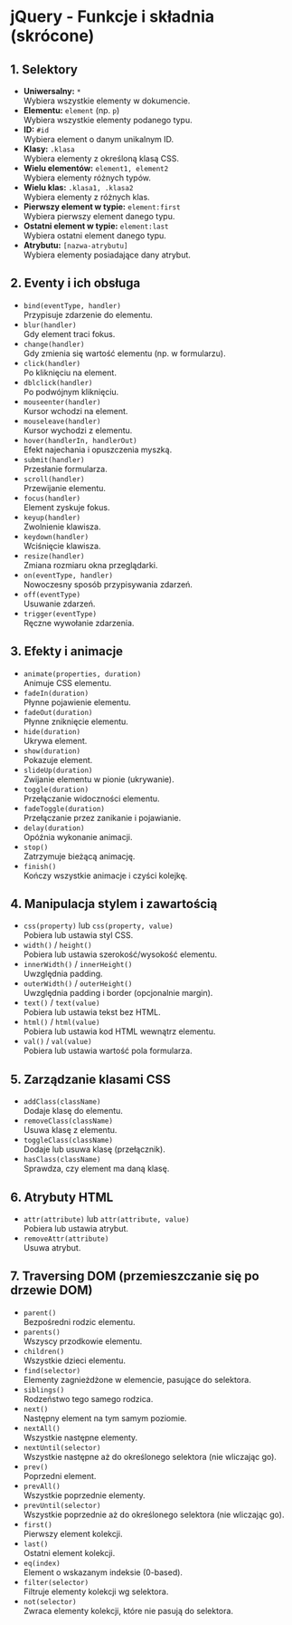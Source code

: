 # jQuery - Funkcje i składnia (skrócone)

## 1. Selektory

-   **Uniwersalny:** `*`  
    Wybiera wszystkie elementy w dokumencie.
-   **Elementu:** `element` (np. `p`)  
    Wybiera wszystkie elementy podanego typu.
-   **ID:** `#id`  
    Wybiera element o danym unikalnym ID.
-   **Klasy:** `.klasa`  
    Wybiera elementy z określoną klasą CSS.
-   **Wielu elementów:** `element1, element2`  
    Wybiera elementy różnych typów.
-   **Wielu klas:** `.klasa1, .klasa2`  
    Wybiera elementy z różnych klas.
-   **Pierwszy element w typie:** `element:first`  
    Wybiera pierwszy element danego typu.
-   **Ostatni element w typie:** `element:last`  
    Wybiera ostatni element danego typu.
-   **Atrybutu:** `[nazwa-atrybutu]`  
    Wybiera elementy posiadające dany atrybut.

## 2. Eventy i ich obsługa

-   `bind(eventType, handler)`  
    Przypisuje zdarzenie do elementu.
-   `blur(handler)`  
    Gdy element traci fokus.
-   `change(handler)`  
    Gdy zmienia się wartość elementu (np. w formularzu).
-   `click(handler)`  
    Po kliknięciu na element.
-   `dblclick(handler)`  
    Po podwójnym kliknięciu.
-   `mouseenter(handler)`  
    Kursor wchodzi na element.
-   `mouseleave(handler)`  
    Kursor wychodzi z elementu.
-   `hover(handlerIn, handlerOut)`  
    Efekt najechania i opuszczenia myszką.
-   `submit(handler)`  
    Przesłanie formularza.
-   `scroll(handler)`  
    Przewijanie elementu.
-   `focus(handler)`  
    Element zyskuje fokus.
-   `keyup(handler)`  
    Zwolnienie klawisza.
-   `keydown(handler)`  
    Wciśnięcie klawisza.
-   `resize(handler)`  
    Zmiana rozmiaru okna przeglądarki.
-   `on(eventType, handler)`  
    Nowoczesny sposób przypisywania zdarzeń.
-   `off(eventType)`  
    Usuwanie zdarzeń.
-   `trigger(eventType)`  
    Ręczne wywołanie zdarzenia.

## 3. Efekty i animacje

-   `animate(properties, duration)`  
    Animuje CSS elementu.
-   `fadeIn(duration)`  
    Płynne pojawienie elementu.
-   `fadeOut(duration)`  
    Płynne zniknięcie elementu.
-   `hide(duration)`  
    Ukrywa element.
-   `show(duration)`  
    Pokazuje element.
-   `slideUp(duration)`  
    Zwijanie elementu w pionie (ukrywanie).
-   `toggle(duration)`  
    Przełączanie widoczności elementu.
-   `fadeToggle(duration)`  
    Przełączanie przez zanikanie i pojawianie.
-   `delay(duration)`  
    Opóźnia wykonanie animacji.
-   `stop()`  
    Zatrzymuje bieżącą animację.
-   `finish()`  
    Kończy wszystkie animacje i czyści kolejkę.

## 4. Manipulacja stylem i zawartością

-   `css(property)` lub `css(property, value)`  
    Pobiera lub ustawia styl CSS.
-   `width()` / `height()`  
    Pobiera lub ustawia szerokość/wysokość elementu.
-   `innerWidth()` / `innerHeight()`  
    Uwzględnia padding.
-   `outerWidth()` / `outerHeight()`  
    Uwzględnia padding i border (opcjonalnie margin).
-   `text()` / `text(value)`  
    Pobiera lub ustawia tekst bez HTML.
-   `html()` / `html(value)`  
    Pobiera lub ustawia kod HTML wewnątrz elementu.
-   `val()` / `val(value)`  
    Pobiera lub ustawia wartość pola formularza.

## 5. Zarządzanie klasami CSS

-   `addClass(className)`  
    Dodaje klasę do elementu.
-   `removeClass(className)`  
    Usuwa klasę z elementu.
-   `toggleClass(className)`  
    Dodaje lub usuwa klasę (przełącznik).
-   `hasClass(className)`  
    Sprawdza, czy element ma daną klasę.

## 6. Atrybuty HTML

-   `attr(attribute)` lub `attr(attribute, value)`  
    Pobiera lub ustawia atrybut.
-   `removeAttr(attribute)`  
    Usuwa atrybut.

## 7. Traversing DOM (przemieszczanie się po drzewie DOM)

-   `parent()`  
    Bezpośredni rodzic elementu.
-   `parents()`  
    Wszyscy przodkowie elementu.
-   `children()`  
    Wszystkie dzieci elementu.
-   `find(selector)`  
    Elementy zagnieżdżone w elemencie, pasujące do selektora.
-   `siblings()`  
    Rodzeństwo tego samego rodzica.
-   `next()`  
    Następny element na tym samym poziomie.
-   `nextAll()`  
    Wszystkie następne elementy.
-   `nextUntil(selector)`  
    Wszystkie następne aż do określonego selektora (nie wliczając go).
-   `prev()`  
    Poprzedni element.
-   `prevAll()`  
    Wszystkie poprzednie elementy.
-   `prevUntil(selector)`  
    Wszystkie poprzednie aż do określonego selektora (nie wliczając go).
-   `first()`  
    Pierwszy element kolekcji.
-   `last()`  
    Ostatni element kolekcji.
-   `eq(index)`  
    Element o wskazanym indeksie (0-based).
-   `filter(selector)`  
    Filtruje elementy kolekcji wg selektora.
-   `not(selector)`  
    Zwraca elementy kolekcji, które nie pasują do selektora.
